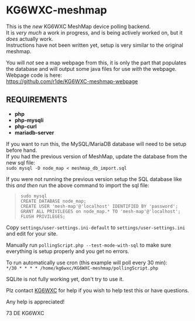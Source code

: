 # KG6WXC-meshmap

This is the _new_ KG6WXC MeshMap device polling backend.  
It is _very much_ a work in progress, and is being actively worked on, but it _does_ actually work.  
Instructions have not been written yet, setup is very similar to the original meshmap.  
  
You will _not_ see a map webpage from this, it is only the part that populates the database and will output some java files for use _with_ the webpage.  
Webpage code is here:  
https://github.com/r1de/KG6WXC-meshmap-webpage  
  
## REQUIREMENTS
- **php**
- **php-mysqli**
- **php-curl**
- **mariadb-server**

If you want to run this, the MySQL/MariaDB database will need to be setup before hand.  
If you had the previous version of MeshMap, update the database from the new sql file:  
`sudo mysql -D node_map < meshmap_db_import.sql`  

If you were not running the previous version setup the SQL database like this _and then_ run the above command to import the sql file:  
> `sudo mysql`  
> `CREATE DATABASE node_map;`  
> `CREATE USER 'mesh-map'@'localhost' IDENTIFIED BY 'password';`  
> `GRANT ALL PRIVILEGES on node_map.* TO 'mesh-map'@'localhost';`  
> `FLUSH PRIVILEGES;`  

Copy `settings/user-settings.ini-default` to `settings/user-settings.ini` and edit for your site.  

Manually run `pollingScript.php --test-mode-with-sql` to make sure everything is setup properly and you get no errors.

To run automatically use cron (this example will poll every 30 min):  
`*/30 * * * * /home/kg6wxc/KG6WXC-meshmap/pollingScript.php`

SQLite is not fully working yet, don't try to use it.  
  
Plz contact [KG6WXC](mailto:kg6wxc@gmail.com?subject=MeshMap%20Help) for help if you wish to help test this or have questions.  
  
Any help is appreciated! 
  
73 DE KG6WXC

